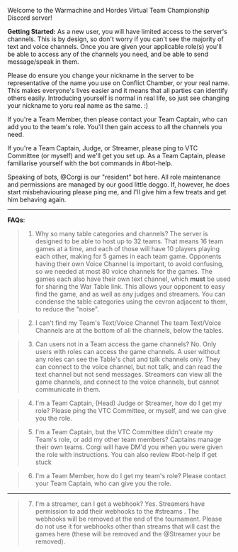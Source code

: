 Welcome to the Warmachine and Hordes Virtual Team Championship Discord server!

**Getting Started:**
As a new user, you will have limited access to the server's channels. This is by design, so don't worry if you can't see the majority of text and voice channels. Once you are given your applicable role(s) you'll be able to access any of the channels you need, and be able to send message/speak in them.

Please do ensure you change your nickname in the server to be representative of the name you use on Conflict Chamber, or your real name. This makes everyone's lives easier and it means that all parties can identify others easily. Introducing yourself is normal in real life, so just see changing your nickname to yoru real name as the same. :)

If you're a Team Member, then please contact your Team Captain, who can add you to the team's role. You'll then gain access to all the channels you need.

If you're a Team Captain, Judge, or Streamer, please ping to VTC Committee (or myself) and we'll get you set up. As a Team Captain, please familiarise yourself with the bot commands in #bot-help.

Speaking of bots, @Corgi is our "resident" bot here. All role maintenance and permissions are managed by our good little doggo. If, however, he does start misbehaviouring please ping me, and I'll give him a few treats and get him behaving again.

-----

**FAQs**:
> 1. Why so many table categories and channels?
The server is designed to be able to host up to 32 teams. That means 16 team games at a time, and each of those will have 10 players playing each other, making for 5 games in each team game. Opponents having their own Voice Channel is important, to avoid confusing, so we needed at most 80 voice channels for the games. The games each also have their own text channel, which **must** be used for sharing the War Table link. This allows your opponent to easy find the game, and as well as any judges and streamers. You can condense the table categories using the cevron adjacent to them, to reduce the "noise".

> 2. I can't find my Team's Text/Voice Channel
The team Text/Voice Channels are at the bottom of all the channels, below the tables. 

> 3. Can users not in a Team access the game channels?
No. Only users with roles can access the game channels. A user without any roles can see the Table's chat and talk channels only. They can connect to the voice channel, but not talk, and can read the text channel but not send messages. Streamers can view all the game channels, and connect to the voice channels, but cannot communicate in them.

> 4. I'm a Team Captain, (Head) Judge or Streamer, how do I get my role?
Please ping the VTC Committee, or myself, and we can give you the role.

> 5. I'm a Team Captain, but the VTC Committee didn't create my Team's role, or add my other team members?
Captains manage their own teams. Corgi will have DM'd you when you were given the role with instructions. You can also review #bot-help if get stuck

> 6. I'm a Team Member, how do I get my team's role?
Please contact your Team Captain, who can give you the role.

-----

> 7. I'm a streamer, can I get a webhook?
Yes. Streamers have permission to add their webhooks to the #streams . The webhooks will be removed at the end of the tournament. Please do not use it for webhooks other than streams that will cast the games here (these will be removed and the @Streamer  your be removed).
